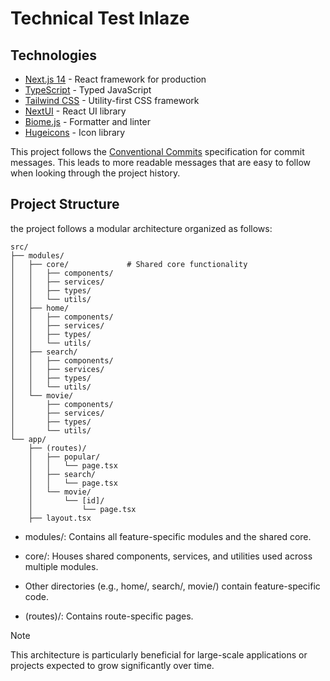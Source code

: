 # Technical Test Inlaze

## Technologies

- [Next.js 14](https://nextjs.org/) - React framework for production
- [TypeScript](https://www.typescriptlang.org/) - Typed JavaScript
- [Tailwind CSS](https://tailwindcss.com/) - Utility-first CSS framework
- [NextUI](https://nextui.org/) - React UI library
- [Biome.js](https://biomejs.dev/) - Formatter and linter
- [Hugeicons](https://hugeicons.com/) - Icon library


This project follows the [Conventional Commits](https://www.conventionalcommits.org/) specification for commit messages. This leads to more readable messages that are easy to follow when looking through the project history. 

## Project Structure

the project follows a modular architecture organized as follows:

```
src/
├── modules/
│   ├── core/             # Shared core functionality
│   │   ├── components/
│   │   ├── services/
│   │   ├── types/
│   │   └── utils/
│   ├── home/
│   │   ├── components/
│   │   ├── services/
│   │   ├── types/
│   │   └── utils/
│   ├── search/
│   │   ├── components/
│   │   ├── services/
│   │   ├── types/
│   │   └── utils/
│   └── movie/
│       ├── components/
│       ├── services/
│       ├── types/
│       └── utils/
└── app/
    ├── (routes)/
    │   ├── popular/
    │   │   └── page.tsx
    │   ├── search/
    │   │   └── page.tsx
    │   └── movie/
    │       └── [id]/
    │           └── page.tsx
    ├── layout.tsx
```

- modules/: Contains all feature-specific modules and the shared core.

- core/: Houses shared components, services, and utilities used across multiple modules.

- Other directories (e.g., home/, search/, movie/) contain feature-specific code.

- (routes)/: Contains route-specific pages.

> [!NOTE]
> This architecture is particularly beneficial for large-scale applications or projects expected to grow significantly over time.
